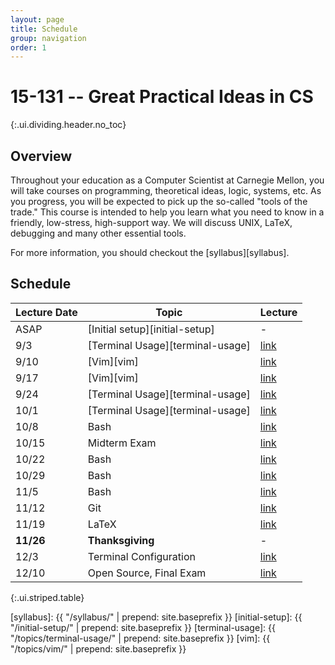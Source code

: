 ```yaml
---
layout: page
title: Schedule
group: navigation
order: 1
---
```


# 15-131 -- Great Practical Ideas in CS
{:.ui.dividing.header.no_toc}

## Overview

Throughout your education as a Computer Scientist at Carnegie Mellon, you will
take courses on programming, theoretical ideas, logic, systems, etc. As you
progress, you will be expected to pick up the so-called "tools of the trade."
This course is intended to help you learn what you need to know in a friendly,
low-stress, high-support way. We will discuss UNIX, LaTeX, debugging and many
other essential tools.

For more information, you should checkout the [syllabus][syllabus].

## Schedule

| Lecture Date | Topic                            | Lecture         |
| ------------ | -----                            | -------         |
| ASAP         | [Initial setup][initial-setup]   | -               |
| 9/3          | [Terminal Usage][terminal-usage] | [link][puzzle1] |
| 9/10         | [Vim][vim]                       | [link][puzzle1] |
| 9/17         | [Vim][vim]                       | [link][puzzle1] |
| 9/24         | [Terminal Usage][terminal-usage] | [link][puzzle1] |
| 10/1         | [Terminal Usage][terminal-usage] | [link][puzzle1] |
| 10/8         | Bash                             | [link][puzzle1] |
| 10/15        | Midterm Exam                     | [link][puzzle1] |
| 10/22        | Bash                             | [link][puzzle1] |
| 10/29        | Bash                             | [link][puzzle1] |
| 11/5         | Bash                             | [link][puzzle1] |
| 11/12        | Git                              | [link][puzzle1] |
| 11/19        | LaTeX                            | [link][puzzle1] |
| __11/26__    | __Thanksgiving__                 | -               |
| 12/3         | Terminal Configuration           | [link][puzzle1] |
| 12/10        | Open Source, Final Exam          | [link][puzzle1] |
{:.ui.striped.table}

[puzzle1]: https://www.google.com/
[syllabus]: {{ "/syllabus/" | prepend: site.baseprefix }}
[initial-setup]: {{ "/initial-setup/" | prepend: site.baseprefix }}
[terminal-usage]: {{ "/topics/terminal-usage/" | prepend: site.baseprefix }}
[vim]: {{ "/topics/vim/" | prepend: site.baseprefix }}
